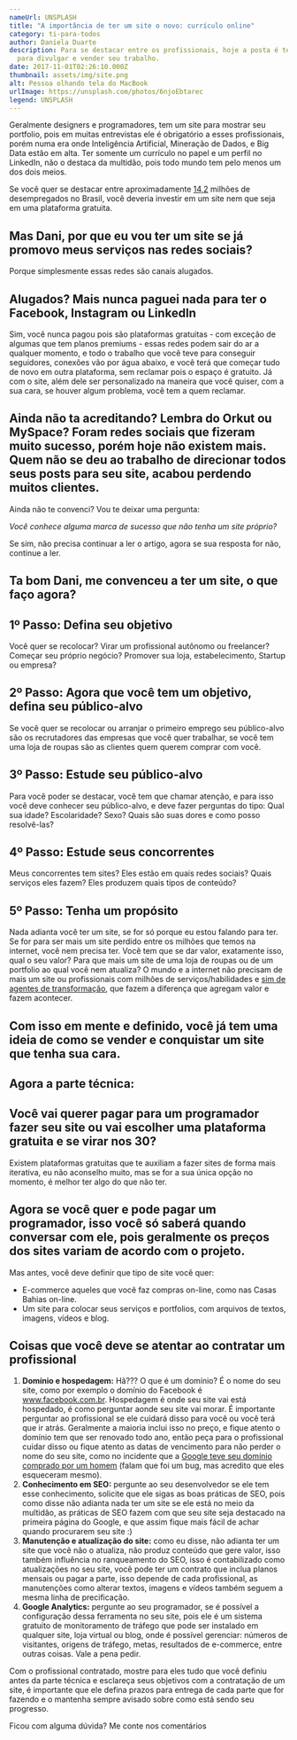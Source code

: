 ```yaml
---
nameUrl: UNSPLASH
title: "A importância de ter um site o novo: currículo online"
category: ti-para-todos
author: Daniela Duarte
description: Para se destacar entre os profissionais, hoje a posta é ter um site
  para divulgar e vender seu trabalho.
date: 2017-11-01T02:26:10.000Z
thumbnail: assets/img/site.png
alt: Pessoa olhando tela do MacBook
urlImage: https://unsplash.com/photos/6njoEbtarec
legend: UNSPLASH
---
```

<!--StartFragment-->

Geralmente designers e programadores, tem um site para mostrar seu portfolio, pois em muitas entrevistas ele é obrigatório a esses profissionais, porém numa era onde Inteligência Artificial, Mineração de Dados, e Big Data estão em alta. Ter somente um currículo no papel e um perfil no LinkedIn, não o destaca da multidão, pois todo mundo tem pelo menos um dos dois meios.

Se você quer se destacar entre aproximadamente [14,2](http://agenciabrasil.ebc.com.br/economia/noticia/2017-04/ibge-total-de-desempregados-cresce-e-atinge-142-milhoes) milhões de desempregados no Brasil, você deveria investir em um site nem que seja em uma plataforma gratuita.

## Mas Dani, por que eu vou ter um site se já promovo meus serviços nas redes sociais?

Porque simplesmente essas redes são canais alugados.

## Alugados? Mais nunca paguei nada para ter o Facebook, Instagram ou LinkedIn

Sim, você nunca pagou pois são plataformas gratuitas - com exceção de algumas que tem planos premiums - essas redes podem sair do ar a qualquer momento, e todo o trabalho que você teve para conseguir seguidores, conexões vão por água abaixo, e você terá que começar tudo de novo em outra plataforma, sem reclamar pois o espaço é gratuito. Já com o site, além dele ser personalizado na maneira que você quiser, com a sua cara, se houver algum problema, você tem a quem reclamar.

## Ainda não ta acreditando? Lembra do Orkut ou MySpace? Foram redes sociais que fizeram muito sucesso, porém hoje não existem mais. Quem não se deu ao trabalho de direcionar todos seus posts para seu site, acabou perdendo muitos clientes.

Ainda não te convenci? Vou te deixar uma pergunta:

*Você conhece alguma marca de sucesso que não tenha um site próprio?*

Se sim, não precisa continuar a ler o artigo, agora se sua resposta for não, continue a ler.

## Ta bom Dani, me convenceu a ter um site, o que faço agora?

## 1º Passo: Defina seu objetivo

Você quer se recolocar? Virar um profissional autônomo ou freelancer? Começar seu próprio negócio? Promover sua loja, estabelecimento, Startup ou empresa?

## 2º Passo: Agora que você tem um objetivo, defina seu público-alvo

Se você quer se recolocar ou arranjar o primeiro emprego seu público-alvo são os recrutadores das empresas que você quer trabalhar, se você tem uma loja de roupas são as clientes quem querem comprar com você.

## 3º Passo: Estude seu público-alvo

Para você poder se destacar, você tem que chamar atenção, e para isso você deve conhecer seu público-alvo, e deve fazer perguntas do tipo: Qual sua idade? Escolaridade? Sexo? Quais são suas dores e como posso resolvê-las?

## 4º Passo: Estude seus concorrentes

Meus concorrentes tem sites? Eles estão em quais redes sociais? Quais serviços eles fazem? Eles produzem quais tipos de conteúdo?

## 5º Passo: Tenha um propósito

Nada adianta você ter um site, se for só porque eu estou falando para ter. Se for para ser mais um site perdido entre os milhões que temos na internet, você nem precisa ter. Você tem que se dar valor, exatamente isso, qual o seu valor? Para que mais um site de uma loja de roupas ou de um portfolio ao qual você nem atualiza? O mundo e a internet não precisam de mais um site ou profissionais com milhões de serviços/habilidades e [sim de agentes de transformação](https://www.amazon.com/T%C3%A9cnicas-B%C3%A1scias-Design-para-Empreendedores-ebook/dp/B01N9S5QTV), que fazem a diferença que agregam valor e fazem acontecer.

## Com isso em mente e definido, você já tem uma ideia de como se vender e conquistar um site que tenha sua cara.

## Agora a parte técnica:

## Você vai querer pagar para um programador fazer seu site ou vai escolher uma plataforma gratuita e se virar nos 30?

Existem plataformas gratuitas que te auxiliam a fazer sites de forma mais iterativa, eu não aconselho muito, mas se for a sua única opção no momento, é melhor ter algo do que não ter.

## Agora se você quer e pode pagar um programador, isso você só saberá quando conversar com ele, pois geralmente os preços dos sites variam de acordo com o projeto.

Mas antes, você deve definir que tipo de site você quer:

* E-commerce aqueles que você faz compras on-line, como nas Casas Bahias on-line.
* Um site para colocar seus serviços e portfolios, com arquivos de textos, imagens, vídeos e blog.



## Coisas que você deve se atentar ao contratar um profissional

1. **Domínio e hospedagem:** Hã??? O que é um domínio? É o nome do seu site, como por exemplo o domínio do Facebook é www.facebook.com.br. Hospedagem é onde seu site vai está hospedado, é como perguntar aonde seu site vai morar. É importante perguntar ao profissional se ele cuidará disso para você ou você terá que ir atrás. Geralmente a maioria inclui isso no preço, e fique atento o domínio tem que ser renovado todo ano, então peça para o profissional cuidar disso ou fique atento as datas de vencimento para não perder o nome do seu site, como no incidente que a [Google teve seu domínio comprado por um homem](https://olhardigital.com.br/noticia/homem-compra-o-dominio-google-com-por-us-12/51830) (falam que foi um bug, mas acredito que eles esqueceram mesmo).
2. **Conhecimento em SEO:** pergunte ao seu desenvolvedor se ele tem esse conhecimento, solicite que ele sigas as boas práticas de SEO, pois como disse não adianta nada ter um site se ele está no meio da multidão, as práticas de SEO fazem com que seu site seja destacado na primeira página do Google, e que assim fique mais fácil de achar quando procurarem seu site :)
3. **Manutenção e atualização do site:** como eu disse, não adianta ter um site que você não o atualiza, não produz conteúdo que gere valor, isso também influência no ranqueamento do SEO, isso é contabilizado como atualizações no seu site, você pode ter um contrato que inclua planos mensais ou pagar a parte, isso depende de cada profissional, as manutenções como alterar textos, imagens e vídeos também seguem a mesma linha de precificação.
4. **Google Analytics:** pergunte ao seu programador, se é possível a configuração dessa ferramenta no seu site, pois ele é um sistema gratuito de monitoramento de tráfego que pode ser instalado em qualquer site, loja virtual ou blog, onde é possível gerenciar: números de visitantes, origens de tráfego, metas, resultados de e-commerce, entre outras coisas. Vale a pena pedir.

Com o profissional contratado, mostre para eles tudo que você definiu antes da parte técnica e esclareça seus objetivos com a contratação de um site, é importante que ele defina prazos para entrega de cada parte que for fazendo e o mantenha sempre avisado sobre como está sendo seu progresso.

Ficou com alguma dúvida? Me conte nos comentários

<!--EndFragment-->